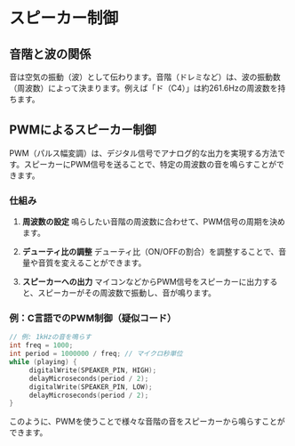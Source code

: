 # スピーカー制御
## 音階と波の関係

音は空気の振動（波）として伝わります。音階（ドレミなど）は、波の振動数（周波数）によって決まります。例えば「ド（C4）」は約261.6Hzの周波数を持ちます。

## PWMによるスピーカー制御

PWM（パルス幅変調）は、デジタル信号でアナログ的な出力を実現する方法です。スピーカーにPWM信号を送ることで、特定の周波数の音を鳴らすことができます。

### 仕組み

1. **周波数の設定**
    鳴らしたい音階の周波数に合わせて、PWM信号の周期を決めます。

2. **デューティ比の調整**
    デューティ比（ON/OFFの割合）を調整することで、音量や音質を変えることができます。

3. **スピーカーへの出力**
    マイコンなどからPWM信号をスピーカーに出力すると、スピーカーがその周波数で振動し、音が鳴ります。

### 例：C言語でのPWM制御（疑似コード）

```c
// 例: 1kHzの音を鳴らす
int freq = 1000;
int period = 1000000 / freq; // マイクロ秒単位
while (playing) {
     digitalWrite(SPEAKER_PIN, HIGH);
     delayMicroseconds(period / 2);
     digitalWrite(SPEAKER_PIN, LOW);
     delayMicroseconds(period / 2);
}
```

このように、PWMを使うことで様々な音階の音をスピーカーから鳴らすことができます。
